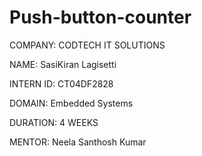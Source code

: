# Push-button-counter
COMPANY: CODTECH IT SOLUTIONS

NAME: SasiKiran Lagisetti

INTERN ID: CT04DF2828

DOMAIN: Embedded Systems

DURATION: 4 WEEKS

MENTOR: Neela Santhosh Kumar
